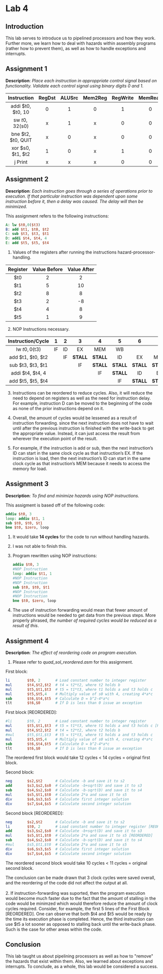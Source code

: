 # Lab 4

## Introduction

This lab serves to introduce us to pipelined processors and how they work. Further more, we learn how to deal with hazards within assembly programs
(rather how to prevent them), as well as how to handle exceptions and interrupts.

## Assignment 1
**Description**: _Place each instruction in approppriate control signal based on functionality. Validate each control signal using binary digits 0 and 1._

Instruction  | RegDst  | ALUSrc  | Mem2Reg  | RegWrite  | MemRead  | MemWrite  | Branch  |  ALUOp
:--:|:---:|:---:|:---:|:---:|:---:|:---:|:---:|:--:
addi $t0, $t0, 10  | 0  | 1  | 0  | 1  | 0  | 0  | 0  | 00
sw $t0, 32($s0)  | x  |  1 | x  |  0 |  0 | 1  |  0 |  00
bne $t2, $t0, QUIT  | x  | 0  | x  | 0  | 0  |  0 |  1 |  01
xor $s0, $t1, $t2  |  1 | 0  |  x | 1  |  0 | 0  |  0 | 10
j Print  |  x | x  |  x | 0  | 0  | 0  |  0 |  00
## Assignment 2
**Description**: _Each instruction goes through a series of operations prior to execution. If that particular instruction was dependent upon some instruction before it, then a delay was caused. The delay will then be minimized._

This assignment refers to the following instructions:  
```MIPS
A: lw $t0,0($t3)  
B: add $t1, $t0, $t2  
C: sub $t3, $t3, $t1  
D: addi $t4, $t4, 4  
E: add $t5, $t5, $t4  
```

1. Values of the registers after running the instructions hazard-processor-handling.

Register  | Value Before  |  Value After
:--:|:---:|:--:
$t0  |  2 |  2
$t1  | 5  |  10
$t2  | 8  |  8
$t3  | 2  |  -8
$t4  | 4 |  8
$t5  | 1 |  9  

2. NOP Instructions necessary.

Instruction/Cycle  | 1  | 2  | 3  | 4  | 5  | 6  | 7  | 8  | 9  | 10  | 11  |  12
:--:|:---:|:---:|:---:|:---:|:---:|:---:|:---:|:---:|:---:|:---:|:---:|:--:
lw $t0, 0($t3)  | IF  | ID  | EX  | MEM  | WB  |   |   |   |   |   |   |  
add $t1, $t0, $t2  |   | IF  | **STALL**  | **STALL**  | ID  | EX  | MEM  | WB  |   |   |   |  
sub $t3, $t3, $t1  |   |   | IF  | **STALL**  | **STALL**  | **STALL**  | **STALL**  | ID  | EX  | MEM  | WB |  
addi $t4, $t4, 4  |   |   |   | IF  | **STALL**  | ID  | EX  |  MEM | WB  |   |   |  
add $t5, $t5, $t4  |   |   |   |   | IF  | **STALL**  | **STALL**  | **STALL**  | ID  |  EX | MEM  |  WB  

3. Instructions can be reordered to reduce cycles. Also, it will reduce the need to depend on registers as well as the need for instruction delay. For example, instruction D can be moved to the beginning of the code as none of the prior instructions depend on it.

4. Overall, the amount of cycles would be lessened as a result of instruction forwarding. since the next instruction does not have to wait until after the previous instruction is finished with the write-back to get the appropriate value. Instead, it can just access the result from wherever the execution point of the result.

5. For example, if the instruction is add or sub, then the next instruction’s ID can start in the same clock cycle as that instruction’s EX. If the instruction is load, then the next instruction’s ID can start in the same clock cycle as that instruction’s MEM because it needs to access the memory for load.


## Assignment 3

**Description**: _To find and minimize hazards using NOP instructions._

This assigment is based off of the following code:

```MIPS
addiu $t0, 3
loop: addiu $t1, 1
sub $t0, $t0, $t1
bne $t0, $zero, loop
```

1. It would take **14 cycles** for the code to run without handling hazards.

2. I was not able to finish this.

3. Program rewritten using NOP instructions:

    ```MIPS
    addiu $t0, 3
    #NOP Instruction
    loop: addiu $t1, 1
    #NOP Instruction
    #NOP Instruction
    sub $t0, $t0, $t1
    #NOP Instruction
    #NOP Instruction
    bne $t0, $zero, loop
    ```

4. The use of instruction forwarding would mean that fewer amount of instructions would be needed to get data from the previous steps. More properly phrased, *the number of required cycles would be reduced as a result of this*.

## Assignment 4

**Description**: _The effect of reordering code on program execution._

1. Please refer to *quad_sol_reordered.asm* for this assignment.

  First block:  
  ```MIPS
  li		$t0, 2       # Load constant number to integer register
  mul		$t4,$t2,$t2  # t4 = t2*t2, where t2 holds b
  mul		$t5,$t1,$t3	 # t5 = t1*t3, where t1 holds a and t3 holds c
  mul		$t5,$t5,4    # Multiply value of s0 with 4, creating 4*a*c
  sub		$t6,$t4,$t5  # Calculate D = b^2-4*a*c
  tlt		$t6,$0		 # If D is less than 0 issue an exception
  ```

  First block [REORDERED]:  
  ```MIPS
  #li		$t0, 2       # Load constant number to integer register
  mul		$t5,$t1,$t3	 # t5 = t1*t3, where t1 holds a and t3 holds c [REORDERED]
  mul		$t4,$t2,$t2  # t4 = t2*t2, where t2 holds b
  #mul		$t5,$t1,$t3	 # t5 = t1*t3, where t1 holds a and t3 holds c
  mul		$t5,$t5,4    # Multiply value of s0 with 4, creating 4*a*c
  sub		$t6,$t4,$t5  # Calculate D = b^2-4*a*c
  tlt		$t6,$0		 # If D is less than 0 issue an exception
  ```

  The reordered first block would take 12 cycles < 14 cycles = original first block.

  Second block:  

  ```MIPS
  neg		$s2,$t2		 # Calculate -b and save it to s2
  add		$s3,$s2,$s0  # Calculate -b+sqrt(D) and save it to s3
  sub		$s4,$s2,$s0  # Calculate -b-sqrt(D) and save it to s4
  mul		$s5,$t1,$t0  # Calculate 2*a and save it to s5
  div		$s6,$s3,$s5  # Calculate first integer solution
  div		$s7,$s4,$s5  # Calculate second integer solution
  ```

  Second block [REORDERED]:  

  ```MIPS
  neg		$s2,$t2		 # Calculate -b and save it to s2
  li		$t0, 2       # Load constant number to integer register [REORDERED]
  add		$s3,$s2,$s0  # Calculate -b+sqrt(D) and save it to s3
  mul		$s5,$t1,$t0  # Calculate 2*a and save it to s5 [REORDERED]
  sub		$s4,$s2,$s0  # Calculate -b-sqrt(D) and save it to s4
  #mul		$s5,$t1,$t0  # Calculate 2*a and save it to s5
  div		$s6,$s3,$s5  # Calculate first integer solution
  div		$s7,$s4,$s5  # Calculate second integer solution
  ```

  The reordered second block would take 10 cycles < 11 cycles = original second block.

  The conclusion can be made drawn that 3 clock cycles were saved overall, and the reordering of the code did not affect the output at all.
<br></br>
2. If instruction-forwarding was suported, then the program execution would become much faster due to the fact that the amount of stalling in the code would be minimzed which would therefore reduce the amount of clock cycles required.
Consider, for example, the first 5 lines of the First Block [REORDERED]. One can observe that both $t4 and $t5 would be ready by the time its execution phase is completed. Hence, the third instruction can use $t5 a lot sooner as opposed to stalling back until the write-back phase. Such is the case for other areas within the code.

## Conclusion

This lab taught us about pipelining processors as well as how to "remove" the hazards that exist within them. Also, we learned about exceptions and interrupts. To conclude, as a whole, this lab would be considered a success.
